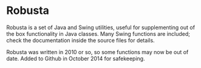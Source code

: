 Robusta
=======

Robusta is a set of Java and Swing utilities, useful for supplementing out of the box functionality in Java classes. Many Swing functions are included; check the documentation inside the source files for details.

Robusta was written in 2010 or so, so some functions may now be out of date. Added to Github in October 2014 for safekeeping.
